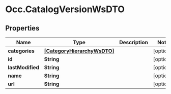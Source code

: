 # Occ.CatalogVersionWsDTO

## Properties
Name | Type | Description | Notes
------------ | ------------- | ------------- | -------------
**categories** | [**[CategoryHierarchyWsDTO]**](CategoryHierarchyWsDTO.md) |  | [optional] 
**id** | **String** |  | [optional] 
**lastModified** | **String** |  | [optional] 
**name** | **String** |  | [optional] 
**url** | **String** |  | [optional] 



